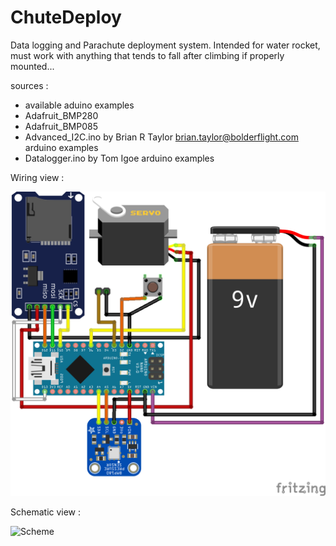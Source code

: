 # ChuteDeploy
  Data logging and Parachute deployment system.
  Intended for water rocket, must work with anything that tends to fall after climbing if properly mounted...

  sources :
  - available aduino examples
  - Adafruit_BMP280 
  - Adafruit_BMP085
  - Advanced_I2C.ino by Brian R Taylor  brian.taylor@bolderflight.com arduino examples
  - Datalogger.ino by Tom Igoe                                        arduino examples

  Wiring view : 
  
![Wiring](https://github.com/Nicolas-TULLI/ChuteDeploy/blob/master/ChuteDeployClean_bb.png)

  Schematic view :

![Scheme](https://github.com/Nicolas-TULLI/ChuteDeploy/blob/master/ChuteDeployClean_sch%C3%A9ma.png)